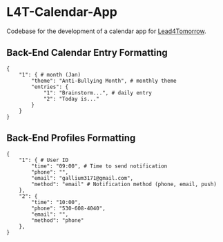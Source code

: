# L4T-Calendar-App

Codebase for the development of a calendar app for [Lead4Tomorrow](https://lead4tomorrow.org/).

## Back-End Calendar Entry Formatting
```
{
    "1": { # month (Jan)
        "theme": "Anti-Bullying Month", # monthly theme
        "entries": {
            "1": "Brainstorm...", # daily entry
            "2": "Today is..."
        }
    }
}
```

## Back-End Profiles Formatting
```
{
    "1": { # User ID
        "time": "09:00", # Time to send notification
        "phone": "",
        "email": "gallium3171@gmail.com",
        "method": "email" # Notification method (phone, email, push)
    },
    "2": {
        "time": "10:00",
        "phone": "530-608-4040",
        "email": "",
        "method": "phone"
    },
}
```